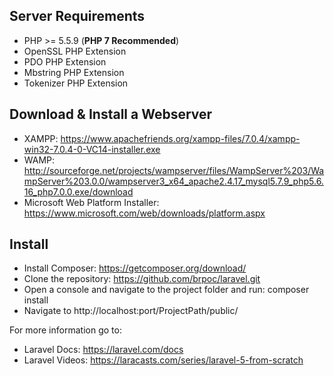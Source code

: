 ## Server Requirements

- PHP >= 5.5.9 (**PHP 7 Recommended**)
- OpenSSL PHP Extension
- PDO PHP Extension
- Mbstring PHP Extension
- Tokenizer PHP Extension

## Download & Install a Webserver

- XAMPP: https://www.apachefriends.org/xampp-files/7.0.4/xampp-win32-7.0.4-0-VC14-installer.exe
- WAMP: http://sourceforge.net/projects/wampserver/files/WampServer%203/WampServer%203.0.0/wampserver3_x64_apache2.4.17_mysql5.7.9_php5.6.16_php7.0.0.exe/download
- Microsoft Web Platform Installer: https://www.microsoft.com/web/downloads/platform.aspx

## Install

- Install Composer: https://getcomposer.org/download/
- Clone the repository: https://github.com/brpoc/laravel.git
- Open a console and navigate to the project folder and run: composer install
- Navigate to http://localhost:port/ProjectPath/public/

For more information go to: 
- Laravel Docs: https://laravel.com/docs
- Laravel Videos: https://laracasts.com/series/laravel-5-from-scratch
